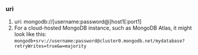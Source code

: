 ### uri
1. uri: mongodb://[username:password@]host1[:port1]
2. For a cloud-hosted MongoDB instance, such as MongoDB Atlas, it might look like this:
   `mongodb+srv://username:password@cluster0.mongodb.net/mydatabase?retryWrites=true&w=majority`
